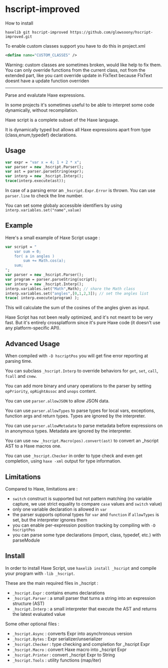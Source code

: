 hscript-improved
=======

How to install
```
haxelib git hscript-improved https://github.com/glowsoony/hscript-improved.git
```

To enable custom classes support you have to do this in project.xml
```xml
<define name="CUSTOM_CLASSES" />
```
Warning: custom classes are sometimes broken, would like help to fix them. You can only override functions from the current class, not from the extended part, like you cant override update in FlxText because FlxText doesnt have a update function overriden

-----------

Parse and evalutate Haxe expressions.


In some projects it's sometimes useful to be able to interpret some code dynamically, without recompilation.

Haxe script is a complete subset of the Haxe language.

It is dynamically typed but allows all Haxe expressions apart from type (class,enum,typedef) declarations.

Usage
-----

```haxe
var expr = "var x = 4; 1 + 2 * x";
var parser = new _hscript.Parser();
var ast = parser.parseString(expr);
var interp = new _hscript.Interp();
trace(interp.execute(ast));
```

In case of a parsing error an `_hscript.Expr.Error` is thrown. You can use `parser.line` to check the line number.

You can set some globaly accessible identifiers by using `interp.variables.set("name",value)`

Example
-------

Here's a small example of Haxe Script usage :
```haxe
var script = "
	var sum = 0;
	for( a in angles )
		sum += Math.cos(a);
	sum; 
";
var parser = new _hscript.Parser();
var program = parser.parseString(script);
var interp = new _hscript.Interp();
interp.variables.set("Math",Math); // share the Math class
interp.variables.set("angles",[0,1,2,3]); // set the angles list
trace( interp.execute(program) ); 
```

This will calculate the sum of the cosines of the angles given as input.

Haxe Script has not been really optimized, and it's not meant to be very fast. But it's entirely crossplatform since it's pure Haxe code (it doesn't use any platform-specific API).

Advanced Usage
--------------

When compiled with `-D hscriptPos` you will get fine error reporting at parsing time.

You can subclass `_hscript.Interp` to override behaviors for `get`, `set`, `call`, `fcall` and `cnew`.

You can add more binary and unary operations to the parser by setting `opPriority`, `opRightAssoc` and `unops` content.

You can use `parser.allowJSON` to allow JSON data.

You can use `parser.allowTypes` to parse types for local vars, exceptions, function args and return types. Types are ignored by the interpreter.

You can use `parser.allowMetadata` to parse metadata before expressions on in anonymous types. Metadata are ignored by the interpreter.

You can use `new _hscript.Macro(pos).convert(ast)` to convert an _hscript AST to a Haxe macros one.

You can use `_hscript.Checker` in order to type check and even get completion, using `haxe -xml` output for type information.

Limitations
-----------

Compared to Haxe, limitations are :

- `switch` construct is supported but not pattern matching (no variable capture, we use strict equality to compare `case` values and `switch` value)
- only one variable declaration is allowed in `var`
- the parser supports optional types for `var` and `function` if `allowTypes` is set, but the interpreter ignores them
- you can enable per-expression position tracking by compiling with `-D hscriptPos`
- you can parse some type declarations (import, class, typedef, etc.) with parseModule

Install
-------

In order to install Haxe Script, use `haxelib install _hscript` and compile your program with `-lib _hscript`.

These are the main required files in _hscript :

  - `_hscript.Expr` : contains enums declarations
  - `_hscript.Parser` : a small parser that turns a string into an expression structure (AST)
  - `_hscript.Interp` : a small interpreter that execute the AST and returns the latest evaluated value

Some other optional files :
  
  - `_hscript.Async` : converts Expr into asynchronous version
  - `_hscript.Bytes` : Expr serializer/unserializer
  - `_hscript.Checker` : type checking and completion for _hscript Expr
  - `_hscript.Macro` : convert Haxe macro into _hscript Expr
  - `_hscript.Printer` : convert _hscript Expr to String
  - `_hscript.Tools` : utility functions (map/iter)
 
